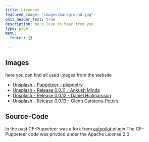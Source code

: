 ```yaml
---
title: Licenses
featured_image: "images/background.jpg"
omit_header_text: true
description: We'd love to hear from you
type: page
menu:
  footer: {}

---
```


## Images
here you can find all used images from the website
- [Unsplash - Puppeteer - pixpoetry](https://unsplash.com/photos/jqrX8cSeVbQ)
- [Unsplash - Release 0.0.11 - Ankush Minda](https://unsplash.com/photos/TLBplYQvqn0?utm_source=unsplash&utm_medium=referral&utm_content=creditCopyText)
- [Unsplash - Release 0.0.12 - Daniel Hjalmarsson](https://unsplash.com/photos/sEApBUS4fIk?utm_source=unsplash&utm_medium=referral&utm_content=creditCopyText)
- [Unsplash - Release 0.0.13 - Glenn Carstens-Peters](https://unsplash.com/photos/v6Uko9VA-18?utm_source=unsplash&utm_medium=referral&utm_content=creditCopyText)


## Source-Code
In the past CF-Puppeteer was a fork from [autopilot](https://github.com/contraband/autopilot) plugin
The CF-Puppeteer code was privded under the Apache License 2.0 
